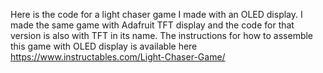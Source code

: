 Here is the code for a light chaser game I made with an OLED display. I made the same game with Adafruit TFT display and the code for that version is also with TFT in its name. 
The instructions for how to assemble this game with OLED display is available here https://www.instructables.com/Light-Chaser-Game/
